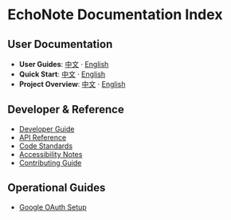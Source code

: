 # EchoNote Documentation Index

## User Documentation
- **User Guides**: [中文](USER_GUIDE.zh-CN.md) · [English](USER_GUIDE.en.md)
- **Quick Start**: [中文](QUICK_START.zh-CN.md) · [English](QUICK_START.en.md)
- **Project Overview**: [中文](PROJECT_OVERVIEW.zh-CN.md) · [English](PROJECT_OVERVIEW.en.md)


## Developer & Reference
- [Developer Guide](DEVELOPER_GUIDE.md)
- [API Reference](API_REFERENCE.md)
- [Code Standards](CODE_STANDARDS.md)
- [Accessibility Notes](ACCESSIBILITY.md)
- [Contributing Guide](CONTRIBUTING.md)

## Operational Guides
- [Google OAuth Setup](../GOOGLE_OAUTH_SETUP.md)
